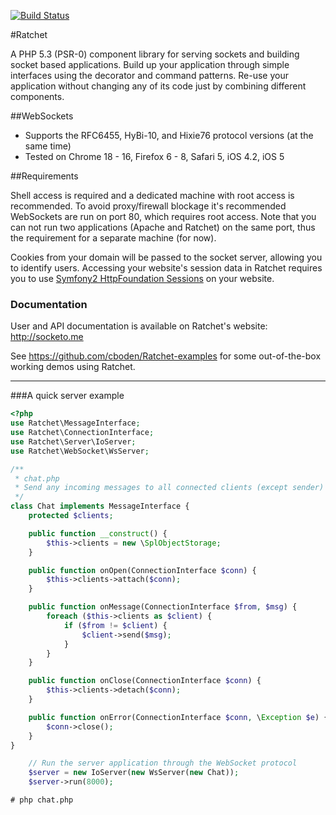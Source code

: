 [![Build Status](https://secure.travis-ci.org/cboden/Ratchet.png?branch=master)](http://travis-ci.org/cboden/Ratchet)

#Ratchet

A PHP 5.3 (PSR-0) component library for serving sockets and building socket based applications.
Build up your application through simple interfaces using the decorator and command patterns.
Re-use your application without changing any of its code just by combining different components. 

##WebSockets

* Supports the RFC6455, HyBi-10, and Hixie76 protocol versions (at the same time)
* Tested on Chrome 18 - 16, Firefox 6 - 8, Safari 5, iOS 4.2, iOS 5

##Requirements

Shell access is required and a dedicated machine with root access is recommended.
To avoid proxy/firewall blockage it's recommended WebSockets are run on port 80, which requires root access.
Note that you can not run two applications (Apache and Ratchet) on the same port, thus the requirement for a separate machine (for now).

Cookies from your domain will be passed to the socket server, allowing you to identify users.
Accessing your website's session data in Ratchet requires you to use [Symfony2 HttpFoundation Sessions](http://symfony.com/doc/master/components/http_foundation/sessions.html) on your website. 

### Documentation

User and API documentation is available on Ratchet's website: http://socketo.me

See https://github.com/cboden/Ratchet-examples for some out-of-the-box working demos using Ratchet.

---

###A quick server example

```php
<?php
use Ratchet\MessageInterface;
use Ratchet\ConnectionInterface;
use Ratchet\Server\IoServer;
use Ratchet\WebSocket\WsServer;

/**
 * chat.php
 * Send any incoming messages to all connected clients (except sender)
 */
class Chat implements MessageInterface {
    protected $clients;

    public function __construct() {
        $this->clients = new \SplObjectStorage;
    }

    public function onOpen(ConnectionInterface $conn) {
        $this->clients->attach($conn);
    }

    public function onMessage(ConnectionInterface $from, $msg) {
        foreach ($this->clients as $client) {
            if ($from != $client) {
                $client->send($msg);
            }
        }
    }

    public function onClose(ConnectionInterface $conn) {
        $this->clients->detach($conn);
    }

    public function onError(ConnectionInterface $conn, \Exception $e) {
        $conn->close();
    }
}

    // Run the server application through the WebSocket protocol
    $server = new IoServer(new WsServer(new Chat));
    $server->run(8000);
```

    # php chat.php